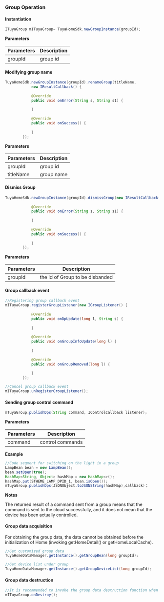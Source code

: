 ### Group Operation

#### Instantiation

```java
ITuyaGroup mITuyaGroup= TuyaHomeSdk.newGroupInstance(groupId);
```

**Parameters**

| Parameters         | Description |
| ------------ | -------------------------- |
| groupId             | group id |

#### Modifying group name

```java
TuyaHomeSdk.newGroupInstance(groupId).renameGroup(titleName, 
            new IResultCallback() {
            
            @Override
            public void onError(String s, String s1) {
            
            }
            
            @Override
            public void onSuccess() {
                
            }
        });
```
**Parameters**

| Parameters    | Description |
| ------------ | ----------- |
| groupId      | group id    |
| titleName    | group name  |

#### Dismiss Group

```java
TuyaHomeSdk.newGroupInstance(groupId).dismissGroup(new IResultCallback() {
    
            @Override
            public void onError(String s, String s1) {
            
            }
            
            @Override
            public void onSuccess() {
            
            }
        });
```

**Parameters**

| Parameters    | Description |
| ------------ | ----------- |
| groupId      | the id of Group to be disbanded |

#### Group callback event

```java
//Registering group callback event
mITuyaGroup.registerGroupListener(new IGroupListener() {
        
            @Override
            public void onDpUpdate(long l, String s) {
            
            }
            
            @Override
            public void onGroupInfoUpdate(long l) {
            
            }
            
            @Override
            public void onGroupRemoved(long l) {
            
            }
        });

//Cancel group callback event
mITuyaGroup.unRegisterGroupListener();
```

#### Sending group control command

```java
mTuyaGroup.publishDps(String command, IControlCallback listener);
```

**Parameters**

| Parameters    | Description |
| ------------ | ----------- |
| command      | control commands |

**Example**

```java
//Code segment for switching on the light in a group
LampBean bean = new LampBean();
bean.setOpen(true);
HashMap<String, Object> hashMap = new HashMap<>();
hashMap.put(STHEME_LAMP_DPID_1, bean.isOpen());
mTuyaGroup.publishDps(JSONObject.toJSONString(hashMap),callback)；
```
**Notes**

The returned result of a command sent from a group means that the command is sent to the cloud successfully, and it does not mean that the device has been actually controlled.

#### Group data acquisition

For obtaining the group data, the data cannot be obtained before the initialization of Home (invoking getHomeDetail() or getHomeLocalCache).

```java
//Get customized group data
TuyaHomeDataManager.getInstance().getGroupBean(long groupId);

//Get device list under group
TuyaHomeDataManager.getInstance().getGroupDeviceList(long groupId);
```

#### Group data destruction

```java
//It is recommended to invoke the group data destruction function when exiting the group control page.
mITuyaGroup.onDestroy();
```